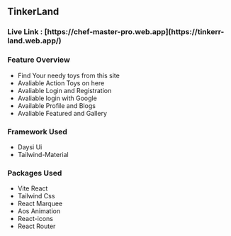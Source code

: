 ## TinkerLand

<h3> Live Link : [https://chef-master-pro.web.app](https://tinkerr-land.web.app/) </h3>

<h3>Feature Overview</h3>


- Find Your needy toys from this site
- Avaliable Action Toys on here
- Avaliable Login and Registration 
- Avaliable login with Google
- Available Profile and Blogs
- Avaliable Featured and Gallery


<h3>Framework Used</h3>

- Daysi Ui
- Tailwind-Material


<h3>Packages Used</h3>


- Vite React
- Tailwind Css
- React Marquee
- Aos Animation
- React-icons
- React Router
